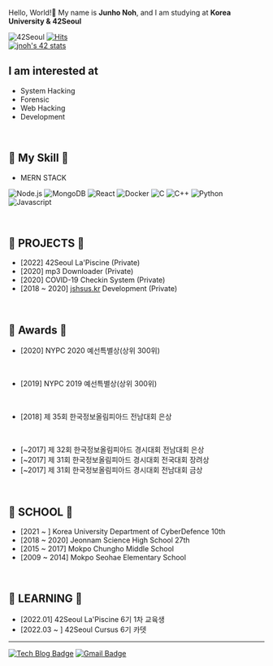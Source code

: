 Hello, World!👋 My name is **Junho Noh**, and I am studying at **Korea University & 42Seoul**
<br/>

![42Seoul](https://img.shields.io/badge/42Seoul-jnoh-sucess?style=flat&logo=42)
[![Hits](https://hits.seeyoufarm.com/api/count/incr/badge.svg?url=https%3A%2F%2Fgithub.com%2Fd2n0s4ur&count_bg=%2379C83D&title_bg=%23555555&icon=&icon_color=%23E7E7E7&title=hits&edge_flat=false)](https://hits.seeyoufarm.com)
<br/>
[![jnoh's 42 stats](https://badge42.vercel.app/api/v2/cl26tyrxn001109mivbz3jskg/stats?cursusId=21&coalitionId=85)](https://github.com/JaeSeoKim/badge42)
<br/>

## I am interested at
* System Hacking
* Forensic
* Web Hacking
* Development

<br/>

## 🍳 My Skill 🍳

* MERN STACK

![Node.js](https://img.shields.io/badge/Node.js-339933?style=for-the-badge&logo=Node.js&logoColor=white)
![MongoDB](https://img.shields.io/badge/MongoDB-47A248?style=for-the-badge&logo=MongoDB&logoColor=white)
![React](https://img.shields.io/badge/React-61DAFB?style=for-the-badge&logo=React&logoColor=black)
![Docker](https://img.shields.io/badge/Docker-2496ED?style=for-the-badge&logo=Docker&logoColor=ffffff)
![C](https://img.shields.io/badge/C-A8B9CC?style=for-the-badge&logo=C&logoColor=ffffff)
![C++](https://img.shields.io/badge/C++-00599C?style=for-the-badge&logo=C%2b%2b&logoColor=ffffff)
![Python](https://img.shields.io/badge/Python-3776AB?style=for-the-badge&logo=Python&logoColor=ffffff)
![Javascript](https://img.shields.io/badge/Javascript-14161a?style=for-the-badge&logo=Javascript&logoColor=F7DF1E)

<br/>

## 💼 PROJECTS 💼
* [2022] 42Seoul La'Piscine (Private)
* [2020] mp3 Downloader (Private)
* [2020] COVID-19 Checkin System (Private)
* [2018 ~ 2020] [jshsus.kr](https://jshsus.kr) Development (Private)

<br/>

## 🥇 Awards 🥇
* [2020] NYPC 2020 예선특별상(상위 300위)

<br/>

* [2019] NYPC 2019 예선특별상(상위 300위)

<br/>

* [2018] 제 35회 한국정보올림피아드 전남대회 은상

<br/>

* [~2017] 제 32회 한국정보올림피아드 경시대회 전남대회 은상
* [~2017] 제 31회 한국정보올림피아드 경시대회 전국대회 장려상
* [~2017] 제 31회 한국정보올림피아드 경시대회 전남대회 금상

<br/>

## 🏫 SCHOOL 🏫
* [2021 ~ ]     Korea University Department of CyberDefence 10th
* [2018 ~ 2020] Jeonnam Science High School 27th
* [2015 ~ 2017] Mokpo Chungho Middle School
* [2009 ~ 2014] Mokpo Seohae Elementary School

<br/>

## 📖 LEARNING 📖
* [2022.01] 42Seoul La'Piscine 6기 1차 교육생
* [2022.03 ~ ] 42Seoul Cursus 6기 카뎃

---
[![Tech Blog Badge](http://img.shields.io/badge/-Tech%20blog-black?style=flat-square&logo=github&link=https://d2n0s4ur.github.io/)](https://d2n0s4ur.github.io/)
[![Gmail Badge](https://img.shields.io/badge/Gmail-d14836?style=flat-square&logo=Gmail&logoColor=white&link=mailto:njh0625@gmail.com)](mailto:njh0625@gmail.com)
